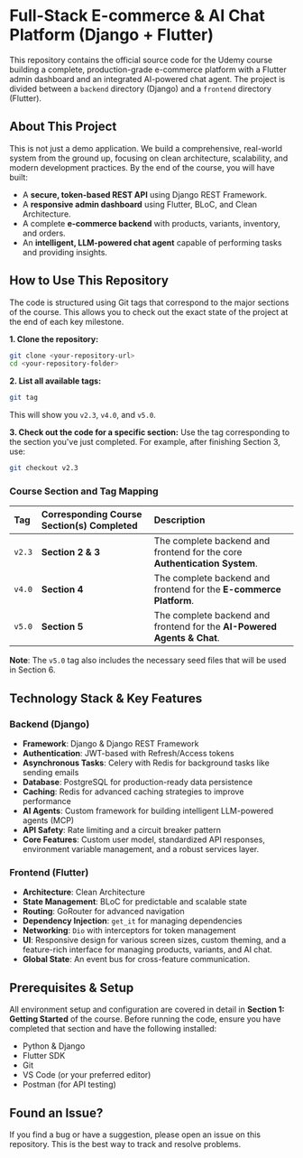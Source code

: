 # Full-Stack E-commerce & AI Chat Platform (Django + Flutter)

This repository contains the official source code for the Udemy course building a complete, production-grade e-commerce platform with a Flutter admin dashboard and an integrated AI-powered chat agent. The project is divided between a `backend` directory (Django) and a `frontend` directory (Flutter).

## About This Project

This is not just a demo application. We build a comprehensive, real-world system from the ground up, focusing on clean architecture, scalability, and modern development practices. By the end of the course, you will have built:

* A **secure, token-based REST API** using Django REST Framework.
* A **responsive admin dashboard** using Flutter, BLoC, and Clean Architecture.
* A complete **e-commerce backend** with products, variants, inventory, and orders.
* An **intelligent, LLM-powered chat agent** capable of performing tasks and providing insights.

## How to Use This Repository

The code is structured using Git tags that correspond to the major sections of the course. This allows you to check out the exact state of the project at the end of each key milestone.

**1. Clone the repository:**
```bash
git clone <your-repository-url>
cd <your-repository-folder>
```

**2. List all available tags:**
```bash
git tag
```
This will show you `v2.3`, `v4.0`, and `v5.0`.

**3. Check out the code for a specific section:**
Use the tag corresponding to the section you've just completed. For example, after finishing Section 3, use:
```bash
git checkout v2.3
```

### Course Section and Tag Mapping

| Tag | Corresponding Course Section(s) Completed | Description |
| :-- | :--- | :--- |
| `v2.3` | **Section 2 & 3** | The complete backend and frontend for the core **Authentication System**. |
| `v4.0` | **Section 4** | The complete backend and frontend for the **E-commerce Platform**. |
| `v5.0` | **Section 5** | The complete backend and frontend for the **AI-Powered Agents & Chat**. |

**Note**: The `v5.0` tag also includes the necessary seed files that will be used in Section 6.

## Technology Stack & Key Features

### Backend (Django)
- **Framework**: Django & Django REST Framework
- **Authentication**: JWT-based with Refresh/Access tokens
- **Asynchronous Tasks**: Celery with Redis for background tasks like sending emails
- **Database**: PostgreSQL for production-ready data persistence
- **Caching**: Redis for advanced caching strategies to improve performance
- **AI Agents**: Custom framework for building intelligent LLM-powered agents (MCP)
- **API Safety**: Rate limiting and a circuit breaker pattern
- **Core Features**: Custom user model, standardized API responses, environment variable management, and a robust services layer.

### Frontend (Flutter)
- **Architecture**: Clean Architecture
- **State Management**: BLoC for predictable and scalable state
- **Routing**: GoRouter for advanced navigation
- **Dependency Injection**: `get_it` for managing dependencies
- **Networking**: `Dio` with interceptors for token management
- **UI**: Responsive design for various screen sizes, custom theming, and a feature-rich interface for managing products, variants, and AI chat.
- **Global State**: An event bus for cross-feature communication.

## Prerequisites & Setup

All environment setup and configuration are covered in detail in **Section 1: Getting Started** of the course. Before running the code, ensure you have completed that section and have the following installed:
* Python & Django
* Flutter SDK
* Git
* VS Code (or your preferred editor)
* Postman (for API testing)

## Found an Issue?

If you find a bug or have a suggestion, please open an issue on this repository. This is the best way to track and resolve problems.
